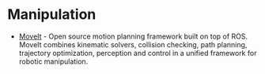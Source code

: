 # Manipulation

- [MoveIt](https://moveit.ros.org) - Open source motion planning framework built on top of ROS. MoveIt combines kinematic solvers, collision checking, path planning, trajectory optimization, perception and control in a unified framework for robotic manipulation.
